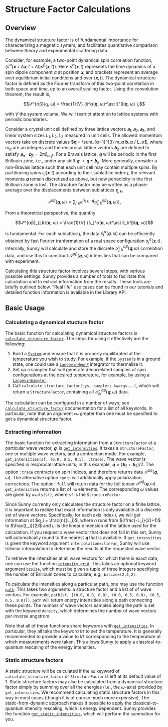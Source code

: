 # Structure Factor Calculations

## Overview
The dynamical structure factor is of fundamental importance for characterizing a
magnetic system, and facilitates quantitative comparison between theory and
experimental scattering data.

Consider, for example, a two-point dynamical spin correlation function,
$⟨s^α(𝐱+Δ𝐱, t+Δt) s^β(𝐱, t)⟩$. Here $s^α(𝐱, t)$ represents the time dynamics
of a spin dipole component $α$ at position $𝐱$, and brackets represent an
average over equilibrium initial conditions and over $(𝐱, t)$. The dynamical
structure factor is defined as the Fourier transform of this two-point
correlation in both space and time, up to an overall scaling factor. Using the
convolution theorem, the result is,

$$𝒮^{αβ}(𝐪, ω) = \frac{1}{V} ⟨ŝ^α(𝐪, ω)^\ast ŝ^β(𝐪, ω) ⟩,$$

with $V$ the system volume. We will restrict attention to lattice systems with
periodic boundaries.

Consider a crystal unit cell defined by three lattice vectors $𝐚_1, 𝐚_2,
𝐚_3$, and linear system sizes $L_1, L_2, L_3$ measured in unit cells. The
allowed momentum vectors take on discrete values $𝐪 = \sum_{α=1}^{3} m_α 𝐛_α /
L_α$, where $m_α$ are an integers and the reciprocal lattice vectors $𝐛_α$ are
defined to satisfy $𝐚_α ⋅ 𝐛_β = 2π δ_{α,β}$. For a Bravais lattice, $𝐪$ will
be periodic in the first Brillouin zone, i.e., under any shift $𝐪 → 𝐪 ± 𝐛_α$.
More generally, consider a non-Bravais lattice such that each unit cell may
contain multiple spins. By partitioning spins $s_j(𝐱,t)$ according to their
sublattice index $j$, the relevant momenta $𝐪$ remain discretized as above, but
now periodicity in the first Brillouin zone is lost. The structure factor may be
written as a phase-average over the displacements between sublattices
$𝐫_{j,k}$,

$$𝒮^{αβ}(𝐪, ω) = ∑_{j,k} e^{i 𝐫_{j,k} ⋅ 𝐪} 𝒮̃^{αβ}_{j,k}(𝐪, ω) ⟩,$$

From a theoretical perspective, the quantity

$$𝒮̃^{αβ}_{j,k}(𝐪, ω) = \frac{1}{V} ⟨ŝ_j^α(𝐪, ω)^\ast ŝ_k^β(𝐪, ω)⟩$$

is fundamental. For each sublattice $j$, the data $ŝ_j^α(𝐪, ω)$ can be
efficiently obtained by fast Fourier tranformation of a real space configuration
$s_j^α(𝐱, t)$. Internally, Sunny will calculate and store the discrete
$𝒮̃^{αβ}_{j,k}(𝐪, ω)$ correlation data, and use this to construct $𝒮^{αβ}(𝐪,
ω)$ intensities that can be compared with experiment.

Calculating this structure factor involves several steps, with various possible
settings. Sunny provides a number of tools to facilitate this calculation and to
extract information from the results. These tools are briefly outlined below.
"Real life" use cases can be found in our tutorials and detailed function
information is available in the Library API.

## Basic Usage

### Calculating a dynamical stucture factor

The basic function for calculating dynamical structure factors is
[`calculate_structure_factor`](@ref). The steps for using it effectively are the
following:

1. Build a [`System`](@ref) and ensure that it is properly equilibrated at the
   temperature you wish to study. For example, if the `System` is in a ground
   state, one could use a [`LangevinHeunP`](@ref) integrator to thermalize it.
2. Set up a sampler that will generate decorrelated samples of spin
   configurations at the desired temperature, for example, by using a
   [`LangevinSampler`](@ref).
3. Call `calculate_structure_factor(sys, sampler; kwargs...)`, which will return
   a `StructureFactor`, containing all $𝒮̃^{αβ}_{jk}(𝐪, ω)$ data.

The calculation can be configured in a number of ways; see
[`calculate_structure_factor`](@ref) documentation for a list of all keywords.
In particular, note that an argument `nω` greater than one must be specified to
get a dynamical structure factor.

### Extracting information

The basic function for extracting information from a `StructureFactor` at a
particular wave vector, $𝐪$, is [`get_intensities`](@ref). It takes a
`StructureFactor`, one or multiple wave vectors, and a contraction mode. For
example, `get_intensities(sf, [0.0, 0.5, 0.5], :trace)`. The wave vector is
specified in reciprocal lattice units; in this example, $𝐪 = (𝐛_2 + 𝐛_3)/2$.
The option `:trace` contracts on spin indices, and therefore returns data
$𝒮^{αα}(𝐪,ω)$.  The alternative option `:perp` will additionally apply
polarization corrections. The option `:full` will return data for the full
tensor $𝒮^{αβ}(𝐪,ω)$. `get_intensities` returns a list of `nω` elements. The
corresponding $ω$ values are given by `ωvals(sf)`, where `sf` is the
`StructureFactor`.

Since Sunny currently only calculates the structure factor on a finite lattice,
it is important to realize that exact information is only available at a
discrete set of wave vectors. Specifically, for each axis index $i$, we will get
information at $q_i = \frac{n}{L_i}$, where $n$ runs from
$(\frac{-L_i}{2}+1)$ to $\frac{L_i}{2}$ and $L_i$ is the linear dimension of
the lattice used for the calculation. If you request a wave vector that does not
fall in this set, Sunny will automatically round to the nearest $𝐪$ that is
available. If `get_intensities` is given the keyword argument
`interpolation=:linear`, Sunny will use trilinear interpolation to determine the
results at the requested wave vector. 

To retrieve the intensities at all wave vectors for which there is exact data,
one can use the function [`intensity_grid`](@ref). This takes an optional
keyword argument `bzsize`, which must be given a tuple of three integers
specifying the number of Brillouin zones to calculate, e.g., `bzsize=(2,2,2)`. 

To calculate the intensities along a particular path, one may use the function
[`path`](@ref). This takes two arguments: a structure factor and a list of of
wave vectors. For example, `path(sf, [(0.0, 0.0, 0.0), (0.0, 0.5, 0.0), (0.5,
0.5, 0.0)])`. `path` will return energy intensities along a path connecting
these points. The number of wave vectors sampled along the path is set with the
keyword `density`, which determines the number of wave vectors per inverse angstrom.

Note that all of these functions share keywords with [`get_intensities`](@ref).
In particular, they all take the keyword `kT` to set the temperature. It is
generally recommended to provide a value to `kT` corresponding to the
temperature at which measurements were taken. This allows Sunny to apply a
classical-to-quantum rescaling of the energy intensities. 

### Static structure factors

A static structure will be calculated if the `nω` keyword of
`calculate_structure_factor` or `StructureFactor` is left at its default value
of 1. Static structure factors may also be calculated from a dynamical structure
factor simply by summing over all the energies (i.e., the $ω$-axis) provided
by `get_intensities`. We recommend calculating static structure factors in this
way in most cases (though it is of course much more expensive). The
static-from-dynamic approach makes it possible to apply the classical-to-quantum
intensity rescaling, which is energy dependent. Sunny provides the function
[`get_static_intensities`](@ref), which will perform the summation for you.